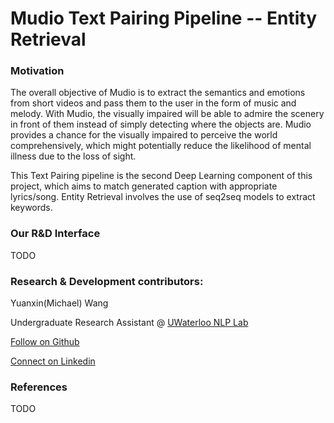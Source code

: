 # Mudio Text Pairing Pipeline -- Entity Retrieval

### Motivation
The overall objective of Mudio is to extract the semantics and emotions from short videos and pass them to the user in the form of music and melody.
With Mudio, the visually impaired will be able to admire the scenery in front of them instead of simply detecting where the objects are.
Mudio provides a chance for the visually impaired to perceive the world comprehensively, which might potentially reduce the likelihood of mental illness due to the loss of sight.

This Text Pairing pipeline is the second Deep Learning component of this project, which aims to match generated caption with appropriate lyrics/song.
Entity Retrieval involves the use of seq2seq models to extract keywords.

### Our R&D Interface
TODO

### Research & Development contributors:
Yuanxin(Michael) Wang

Undergraduate Research Assistant @ [UWaterloo NLP Lab](https://ov-research.uwaterloo.ca/NLP_lab.html)

[Follow on Github](https://github.com/MichaelYxWang)

[Connect on Linkedin](https://www.linkedin.com/in/michael-yuanxin-wang/)


### References
TODO

